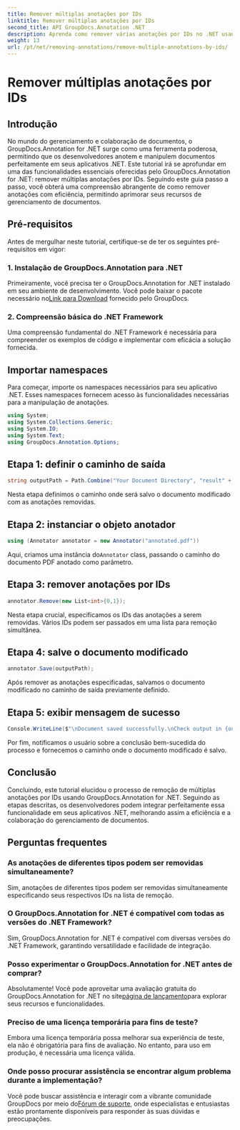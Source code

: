 ```yaml
---
title: Remover múltiplas anotações por IDs
linktitle: Remover múltiplas anotações por IDs
second_title: API GroupDocs.Annotation .NET
description: Aprenda como remover várias anotações por IDs no .NET usando GroupDocs.Annotation, aprimorando seus recursos de gerenciamento de documentos sem esforço.
weight: 13
url: /pt/net/removing-annotations/remove-multiple-annotations-by-ids/
---
```


# Remover múltiplas anotações por IDs

## Introdução
No mundo do gerenciamento e colaboração de documentos, o GroupDocs.Annotation for .NET surge como uma ferramenta poderosa, permitindo que os desenvolvedores anotem e manipulem documentos perfeitamente em seus aplicativos .NET. Este tutorial irá se aprofundar em uma das funcionalidades essenciais oferecidas pelo GroupDocs.Annotation for .NET: remover múltiplas anotações por IDs. Seguindo este guia passo a passo, você obterá uma compreensão abrangente de como remover anotações com eficiência, permitindo aprimorar seus recursos de gerenciamento de documentos.
## Pré-requisitos
Antes de mergulhar neste tutorial, certifique-se de ter os seguintes pré-requisitos em vigor:
### 1. Instalação de GroupDocs.Annotation para .NET
 Primeiramente, você precisa ter o GroupDocs.Annotation for .NET instalado em seu ambiente de desenvolvimento. Você pode baixar o pacote necessário no[Link para Download](https://releases.groupdocs.com/annotation/net/) fornecido pelo GroupDocs.
### 2. Compreensão básica do .NET Framework
Uma compreensão fundamental do .NET Framework é necessária para compreender os exemplos de código e implementar com eficácia a solução fornecida.

## Importar namespaces
Para começar, importe os namespaces necessários para seu aplicativo .NET. Esses namespaces fornecem acesso às funcionalidades necessárias para a manipulação de anotações.
```csharp
using System;
using System.Collections.Generic;
using System.IO;
using System.Text;
using GroupDocs.Annotation.Options;
```

## Etapa 1: definir o caminho de saída
```csharp
string outputPath = Path.Combine("Your Document Directory", "result" + Path.GetExtension("input.pdf"));
```
Nesta etapa definimos o caminho onde será salvo o documento modificado com as anotações removidas.
## Etapa 2: instanciar o objeto anotador
```csharp
using (Annotator annotator = new Annotator("annotated.pdf"))
```
 Aqui, criamos uma instância do`Annotator` class, passando o caminho do documento PDF anotado como parâmetro.
## Etapa 3: remover anotações por IDs
```csharp
annotator.Remove(new List<int>{0,1});
```
Nesta etapa crucial, especificamos os IDs das anotações a serem removidas. Vários IDs podem ser passados em uma lista para remoção simultânea.
## Etapa 4: salve o documento modificado
```csharp
annotator.Save(outputPath);
```
Após remover as anotações especificadas, salvamos o documento modificado no caminho de saída previamente definido.
## Etapa 5: exibir mensagem de sucesso
```csharp
Console.WriteLine($"\nDocument saved successfully.\nCheck output in {outputPath}.");
```
Por fim, notificamos o usuário sobre a conclusão bem-sucedida do processo e fornecemos o caminho onde o documento modificado é salvo.

## Conclusão
Concluindo, este tutorial elucidou o processo de remoção de múltiplas anotações por IDs usando GroupDocs.Annotation for .NET. Seguindo as etapas descritas, os desenvolvedores podem integrar perfeitamente essa funcionalidade em seus aplicativos .NET, melhorando assim a eficiência e a colaboração do gerenciamento de documentos.
## Perguntas frequentes
### As anotações de diferentes tipos podem ser removidas simultaneamente?
Sim, anotações de diferentes tipos podem ser removidas simultaneamente especificando seus respectivos IDs na lista de remoção.
### O GroupDocs.Annotation for .NET é compatível com todas as versões do .NET Framework?
Sim, GroupDocs.Annotation for .NET é compatível com diversas versões do .NET Framework, garantindo versatilidade e facilidade de integração.
### Posso experimentar o GroupDocs.Annotation for .NET antes de comprar?
 Absolutamente! Você pode aproveitar uma avaliação gratuita do GroupDocs.Annotation for .NET no site[página de lançamento](https://releases.groupdocs.com/)para explorar seus recursos e funcionalidades.
### Preciso de uma licença temporária para fins de teste?
Embora uma licença temporária possa melhorar sua experiência de teste, ela não é obrigatória para fins de avaliação. No entanto, para uso em produção, é necessária uma licença válida.
### Onde posso procurar assistência se encontrar algum problema durante a implementação?
 Você pode buscar assistência e interagir com a vibrante comunidade GroupDocs por meio do[Fórum de suporte](https://forum.groupdocs.com/c/annotation/10), onde especialistas e entusiastas estão prontamente disponíveis para responder às suas dúvidas e preocupações.